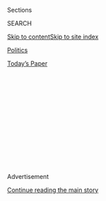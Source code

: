 <div id="app">

<div>

<div>

<div>

<div class="NYTAppHideMasthead css-1q2w90k e1suatyy0">

<div class="section css-ui9rw0 e1suatyy2">

<div class="css-eph4ug er09x8g0">

<div class="css-6n7j50">

</div>

<span class="css-1dv1kvn">Sections</span>

<div class="css-10488qs">

<span class="css-1dv1kvn">SEARCH</span>

</div>

[Skip to content](#site-content)[Skip to site
index](#site-index)

</div>

<div id="masthead-section-label" class="css-1wr3we4 eaxe0e00">

[Politics](https://www.nytimes3xbfgragh.onion/section/politics)

</div>

<div class="css-10698na e1huz5gh0">

</div>

</div>

<div id="masthead-bar-one" class="section hasLinks css-15hmgas e1csuq9d3">

<div class="css-uqyvli e1csuq9d0">

</div>

<div class="css-1uqjmks e1csuq9d1">

</div>

<div class="css-9e9ivx">

[](https://myaccount.nytimes3xbfgragh.onion/auth/login?response_type=cookie&client_id=vi)

</div>

<div class="css-1bvtpon e1csuq9d2">

[Today’s
Paper](https://www.nytimes3xbfgragh.onion/section/todayspaper)

</div>

</div>

</div>

</div>

<div data-aria-hidden="false">

<div id="site-content" data-role="main">

<div>

<div class="css-1aor85t" style="opacity:0.000000001;z-index:-1;visibility:hidden">

<div class="css-1hqnpie">

<div class="css-epjblv">

<span class="css-17xtcya">[Politics](/section/politics)</span><span class="css-x15j1o">|</span><span class="css-fwqvlz">G.O.P.
Plans to Replace Health Care Law With ‘Universal
Access’</span>

</div>

<div class="css-k008qs">

<div class="css-1iwv8en">

<span class="css-18z7m18"></span>

<div>

</div>

</div>

<span class="css-1n6z4y">https://nyti.ms/2hMach1</span>

<div class="css-1705lsu">

<div class="css-4xjgmj">

<div class="css-4skfbu" data-role="toolbar" data-aria-label="Social Media Share buttons, Save button, and Comments Panel with current comment count" data-testid="share-tools">

  - 
  - 
  - 
  - 
    
    <div class="css-6n7j50">
    
    </div>

  - 

</div>

</div>

</div>

</div>

</div>

</div>

<div class="css-13pd83m">

</div>

<div id="top-wrapper" class="css-1sy8kpn">

<div id="top-slug" class="css-l9onyx">

Advertisement

</div>

[Continue reading the main
story](#after-top)

<div class="ad top-wrapper" style="text-align:center;height:100%;display:block;min-height:250px">

<div id="top" class="place-ad" data-position="top" data-size-key="top">

</div>

</div>

<div id="after-top">

</div>

</div>

<div id="sponsor-wrapper" class="css-1hyfx7x">

<div id="sponsor-slug" class="css-19vbshk">

Supported by

</div>

[Continue reading the main
story](#after-sponsor)

<div id="sponsor" class="ad sponsor-wrapper" style="text-align:center;height:100%;display:block">

</div>

<div id="after-sponsor">

</div>

</div>

<div class="css-1vkm6nb ehdk2mb0">

# G.O.P. Plans to Replace Health Care Law With ‘Universal Access’

</div>

<div class="css-79elbk" data-testid="photoviewer-wrapper">

<div class="css-z3e15g" data-testid="photoviewer-wrapper-hidden">

</div>

<div class="css-1a48zt4 ehw59r15" data-testid="photoviewer-children">

![<span class="css-16f3y1r e13ogyst0" data-aria-hidden="true">Speaker
Paul D. Ryan portrayed repeal of the health law not as an ideological
crusade, but as a form of urgently needed
relief.</span><span class="css-cnj6d5 e1z0qqy90" itemprop="copyrightHolder"><span class="css-1ly73wi e1tej78p0">Credit...</span><span><span>Sam
Hodgson for The New York
Times</span></span></span>](https://static01.graylady3jvrrxbe.onion/images/2016/12/16/us/16health/09transitionbriefing3-articleInline.jpg?quality=75&auto=webp&disable=upscale)

</div>

</div>

<div class="css-xt80pu e12qa4dv0">

<div class="css-18e8msd">

<div class="css-vp77d3 epjyd6m0">

<div class="css-1baulvz">

By [<span class="css-1baulvz" itemprop="name">Robert
Pear</span>](https://www.nytimes3xbfgragh.onion/by/robert-pear) and
[<span class="css-1baulvz last-byline" itemprop="name">Thomas
Kaplan</span>](http://www.nytimes3xbfgragh.onion/by/thomas-kaplan)

</div>

</div>

  - Dec. 15,
    2016

  - 
    
    <div class="css-4xjgmj">
    
    <div class="css-d8bdto" data-role="toolbar" data-aria-label="Social Media Share buttons, Save button, and Comments Panel with current comment count" data-testid="share-tools">
    
      - 
      - 
      - 
      - 
        
        <div class="css-6n7j50">
        
        </div>
    
      - 
    
    </div>
    
    </div>

</div>

</div>

<div class="section meteredContent css-1r7ky0e" name="articleBody" itemprop="articleBody">

<div class="css-1fanzo5 StoryBodyCompanionColumn">

<div class="css-53u6y8">

WASHINGTON — House Republicans, responding to criticism that repealing
the Affordable Care Act would leave millions without health insurance,
said on Thursday that their goal in replacing President Obama’s health
law was to guarantee “universal access” to health care and coverage, not
necessarily to ensure that everyone actually has insurance.

In defending the Affordable Care Act, the Obama administration,
congressional Democrats and advocacy groups have focused on the 20
million people covered by the law, which has pushed the percentage of
Americans without health insurance to record lows. The American Medical
Association recently said that “any new reform proposal should not cause
individuals currently covered to become uninsured.”

But House Republicans, preparing for a rapid legislative strike on the
law next month, emphasize a different measure of success.

“Our goal here is to make sure that everybody can buy coverage or find
coverage if they choose to,” a House leadership aide told journalists on
the condition of anonymity at a health care briefing organized by
Republican leaders.

</div>

</div>

<div class="css-1fanzo5 StoryBodyCompanionColumn">

<div class="css-53u6y8">

Republicans have an “ironclad commitment” to repeal the law, the aide
said, as lawmakers moved to discredit predictions that many people would
lose coverage.

“There’s a lot of scare tactics out there on this,” said Representative
Kevin Brady, Republican of Texas and chairman of the Ways and Means
Committee. “We can reassure the American public that the plan they are
in right now, the Obamacare plans, will not end on Jan. 20,” the day
Donald J. Trump will be inaugurated.

The suggestion that 20 million people will lose coverage is a “big lie,”
Mr. Brady said, after meeting here with Republican members of his
committee.

“Republicans,” he said, “will provide an adequate transition period to
give people peace of mind that they will have those options available to
them as we work through this solution.”

</div>

</div>

<div class="css-1fanzo5 StoryBodyCompanionColumn">

<div class="css-53u6y8">

Republicans have not settled on the details or the timing of their
replacement plan. The House speaker, Paul D. Ryan of Wisconsin, portrays
repeal of the law not as an ideological crusade, but as a form of
urgently needed relief.

“Insurance markets are collapsing,” Mr. Ryan said this week. “Premiums
are soaring. Patients’ choices are dwindling.”

The House leadership aide said that repealing major provisions of the
law was a priority for the first 100 days of the Trump administration.
But, he said, the date that those provisions would actually disappear
would be delayed, allowing a transition period as short as two years or
as long as three or four years. During that time, Republicans plan to
pass one or more replacement bills.

By giving people the choice to buy insurance, Republicans could end up
dangerously skewing the health insurance market, Obama administration
officials and insurance executives say. Sick people are more likely to
sign up, they say, and there may not be enough healthy people paying
premiums to cover the costs for those who are less healthy.

Under the Affordable Care Act, people who go without insurance are
subject to tax penalties. The Internal Revenue Service says that more
than eight million tax returns included penalty payments for people who
went without coverage in 2014.

The House leadership aide said that lowering the cost of insurance was a
much better way to encourage people to opt in.

“We would like to get to a point where we have what we call universal
access, where everybody is able to access coverage to some degree or
another,” the aide said. “Over the past six years, if you look at the
experience we’ve had with the A.C.A. rollout, chasing coverage doesn’t
necessarily yield great outcomes. You can have people going into an
exchange, finding out that their pediatrician is no longer available to
them.”

</div>

</div>

<div class="css-1fanzo5 StoryBodyCompanionColumn">

<div class="css-53u6y8">

The aide said House Republicans had not decided on the future of
cost-sharing subsidies that are paid by the federal government to
insurance companies. Such subsidies are intended to reduce out-of-pocket
costs for millions of low-income people buying insurance under the
Affordable Care Act.

A federal district judge, responding to a lawsuit filed by the House,
ruled in May that the Obama administration had paid billions of dollars
to insurers since January 2014 even though Congress had not appropriated
money for such “cost-sharing reductions,” and that the payments
therefore violated the Constitution. Without that money, estimated at
$130 billion over 10 years, insurers would increase premiums or pull out
of the insurance exchanges, creating chaos for consumers, some health
policy experts say.

But now that the House leadership has won a legal victory, Republicans
have not decided how to proceed. The aide declined on Thursday to say if
Republicans would seek an immediate halt to the cost-sharing subsidy
payments. He did not rule out the possibility that a
Republican-controlled Congress might keep the money flowing for a
transition period, to stabilize the market while Republicans develop
alternatives to the health law.

“It’s an open question,” he said.

Republicans said they were more interested in vindicating Congress’s
constitutional power of the purse.

In any event, the House leadership aide said, Republicans do not intend
to pull the rug out from people who have gained insurance under the
Affordable Care Act.

</div>

</div>

</div>

<div>

</div>

<div>

</div>

<div>

</div>

<div>

<div id="bottom-wrapper" class="css-1ede5it">

<div id="bottom-slug" class="css-l9onyx">

Advertisement

</div>

[Continue reading the main
story](#after-bottom)

<div id="bottom" class="ad bottom-wrapper" style="text-align:center;height:100%;display:block;min-height:90px">

</div>

<div id="after-bottom">

</div>

</div>

</div>

</div>

</div>

## Site Index

<div>

</div>

## Site Information Navigation

  - [© <span>2020</span> <span>The New York Times
    Company</span>](https://help.nytimes3xbfgragh.onion/hc/en-us/articles/115014792127-Copyright-notice)

<!-- end list -->

  - [NYTCo](https://www.nytco.com/)
  - [Contact
    Us](https://help.nytimes3xbfgragh.onion/hc/en-us/articles/115015385887-Contact-Us)
  - [Work with us](https://www.nytco.com/careers/)
  - [Advertise](https://nytmediakit.com/)
  - [T Brand Studio](http://www.tbrandstudio.com/)
  - [Your Ad
    Choices](https://www.nytimes3xbfgragh.onion/privacy/cookie-policy#how-do-i-manage-trackers)
  - [Privacy](https://www.nytimes3xbfgragh.onion/privacy)
  - [Terms of
    Service](https://help.nytimes3xbfgragh.onion/hc/en-us/articles/115014893428-Terms-of-service)
  - [Terms of
    Sale](https://help.nytimes3xbfgragh.onion/hc/en-us/articles/115014893968-Terms-of-sale)
  - [Site
    Map](https://spiderbites.nytimes3xbfgragh.onion)
  - [Help](https://help.nytimes3xbfgragh.onion/hc/en-us)
  - [Subscriptions](https://www.nytimes3xbfgragh.onion/subscription?campaignId=37WXW)

</div>

</div>

</div>

</div>
